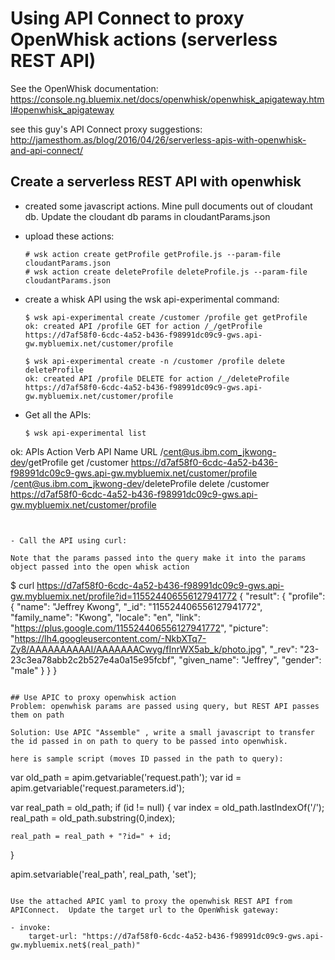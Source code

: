 # Using API Connect to proxy OpenWhisk actions (serverless REST API)

See the OpenWhisk documentation:
https://console.ng.bluemix.net/docs/openwhisk/openwhisk_apigateway.html#openwhisk_apigateway

see this guy's API Connect proxy suggestions:
http://jamesthom.as/blog/2016/04/26/serverless-apis-with-openwhisk-and-api-connect/

## Create a serverless REST API with openwhisk
- created some javascript actions.  Mine pull documents out of cloudant db.  Update the cloudant db params in cloudantParams.json

- upload these actions:
   ```
   # wsk action create getProfile getProfile.js --param-file cloudantParams.json 
   # wsk action create deleteProfile deleteProfile.js --param-file cloudantParams.json
   ```
   
- create a whisk API using the wsk api-experimental command:
   ```
   $ wsk api-experimental create /customer /profile get getProfile
   ok: created API /profile GET for action /_/getProfile https://d7af58f0-6cdc-4a52-b436-f98991dc09c9-gws.api-gw.mybluemix.net/customer/profile

   $ wsk api-experimental create -n /customer /profile delete deleteProfile
   ok: created API /profile DELETE for action /_/deleteProfile
   https://d7af58f0-6cdc-4a52-b436-f98991dc09c9-gws.api-gw.mybluemix.net/customer/profile
   ```
   
- Get all the APIs:
  ```
  $ wsk api-experimental list
ok: APIs
Action                            Verb             API Name  URL
/cent@us.ibm.com_jkwong-dev/getProfile     get            /customer  https://d7af58f0-6cdc-4a52-b436-f98991dc09c9-gws.api-gw.mybluemix.net/customer/profile
/cent@us.ibm.com_jkwong-dev/deleteProfile  delete            /customer  https://d7af58f0-6cdc-4a52-b436-f98991dc09c9-gws.api-gw.mybluemix.net/customer/profile
  ```


- Call the API using curl:

  Note that the params passed into the query make it into the params object passed into the open whisk action
  ```
  $ curl https://d7af58f0-6cdc-4a52-b436-f98991dc09c9-gws.api-gw.mybluemix.net/profile?id=115524406556127941772
  {
    "result": {
      "profile": {
        "name": "Jeffrey Kwong",
        "_id": "115524406556127941772",
        "family_name": "Kwong",
        "locale": "en",
        "link": "https://plus.google.com/115524406556127941772",
        "picture": "https://lh4.googleusercontent.com/-NkbXTq7-Zy8/AAAAAAAAAAI/AAAAAAACwyg/fInrWX5ab_k/photo.jpg",
        "_rev": "23-23c3ea78abb2c2b527e4a0a15e95fcbf",
        "given_name": "Jeffrey",
        "gender": "male"
      }
    }
  }
  ```

## Use APIC to proxy openwhisk action
Problem: openwhisk params are passed using query, but REST API passes them on path

Solution: Use APIC "Assemble" , write a small javascript to transfer the id passed in on path to query to be passed into openwhisk.

here is sample script (moves ID passed in the path to query):
```
var old_path = apim.getvariable('request.path');
var id = apim.getvariable('request.parameters.id');

var real_path = old_path;
if (id != null) {
    var index = old_path.lastIndexOf('/');
    real_path = old_path.substring(0,index);
    
    real_path = real_path + "?id=" + id;
}

apim.setvariable('real_path', real_path, 'set');
```

Use the attached APIC yaml to proxy the openwhisk REST API from APIConnect.  Update the target url to the OpenWhisk gateway:

```
    - invoke:
        target-url: "https://d7af58f0-6cdc-4a52-b436-f98991dc09c9-gws.api-gw.mybluemix.net$(real_path)"
```
